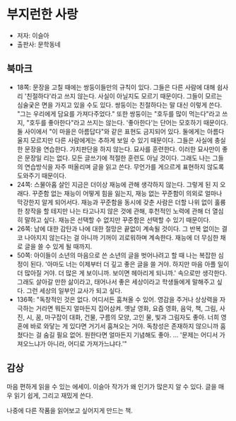# 부지런한 사랑

- 저자: 이슬아
- 출판사: 문학동네

## 북마크

- 18쪽: 문장을 고칠 때에는 쌍둥이들만의 규칙이 있다. 그들은 다른 사람에 대해 쉽사리 '친절하다'라고 쓰지 않는다. 사실이 아닐지도 모르기 때문이다. 그들이 모르는 심술궂은 면을 가지고 있을 수도 있다. 쌍둥이는 친절하다는 말 대신 이렇게 쓴다. "그는 우리에게 담요를 가져다주었다." 또한 쌍둥이는 "호두를 많이 먹는다"라고 쓰지, "호두를 좋아한다"라고 쓰지는 않는다. '좋아한다'는 단어는 모호하기 때문이다. 둘 사이에서 "이 마을은 아름답다"와 같은 표현도 금지되어 있다. 둘에게는 아름다울지 모르지만 다른 사람에게는 추하게 보일 수 있기 때문이다. 그들은 사실에 충실한 문장을 연습한다. 가치판단을 하지 않는다. 묘사를 훈련한다. 이러한 묘사만이 좋은 문장일 리는 없다. 모든 글쓰기에 적절한 훈련도 아닐 것이다. 그래도 나는 그들의 연습방식을 자주 떠올리며 글을 읽고 쓴다. 무언가를 게으르게 표현하지 않도록 도와주기 때문이다.
- 24쪽: 스물아홉 살인 지금은 더이상 재능에 관해 생각하지 않는다. 그렇게 된 지 오래다. 꾸준함 없는 재능이 어떻게 힘을 잃는지, 재능 없는 꾸준함이 의외로 얼마나 막강한지 알게 되어서다. 재능과 꾸준함을 동시에 갖춘 사람은 더할 나위 없이 훌륭한 창작을 할 테지만 나는 타고나지 않은 것에 관해, 후천적인 노력에 관해 더 열심히 말하고 싶다. 재능은 선택할 수 없지만 꾸준함은 선택할 수 있기 때문이다.
- 26쪽: 남에 대한 감탄과 나에 대한 절망은 끝없이 계속될 것이다. 그 반복 없이는 결코 나아지지 않는다는 걸 아니까 기꺼이 괴로워하며 계속한다. 재능에 더 무심한 채로 글을 쓸 수 있게 될 때까지.
- 50쪽: 아이들이 소년의 마음으로 쓴 소년의 글을 벗어나려고 할 때 나는 복잡한 심정이 된다. '아마도 너는 이제부터 더 깊고 좋은 글을 쓸 거야. 하지만 마음 아플 일이 더 많아질 거야. 더 많은 게 보이니까. 보이면 헤아리게 되니까.' 속으로만 생각한다. 그래도 살아갈 만한 삶이라고, 태어나서 좋은 세상이라고 학생들에게 말해주고 싶다. 그런 세상의 일부인 교사가 되고 싶다.
- 136쪽: "독창적인 것은 없다. 어디서든 훔쳐올 수 있어. 영감을 주거나 상상력을 자극하는 거라면 뭐든지 얼마든지 집어삼켜. 옛날 영화, 요즘 영화, 음악, 책, 그림, 사진, 시, 꿈, 마구잡이 대화, 건물, 구름의 모양, 고인 물, 빛과 그림자도 좋아. 너희 영혼에 바로 와닿는 게 있다면 거기서 훔쳐오는 거야. 독창성은 존재하지 않으니까 훔쳤다는 걸 숨길 필요 없어. 원한다면 얼마든지 기념해도 좋아. ... '문제는 어디서 가져오느냐가 아니라, 어디로 가져가느냐다.'"

## 감상

마음 편하게 읽을 수 있는 에세이. 이슬아 작가가 왜 인기가 많은지 알 수 있다. 글을 매우 읽기 쉽게, 그리고 재밌게 쓴다.

나중에 다른 작품을 읽어보고 싶어지게 만드는 책.
